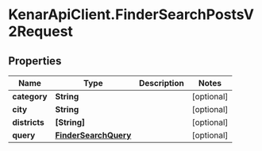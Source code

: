 # KenarApiClient.FinderSearchPostsV2Request

## Properties

Name | Type | Description | Notes
------------ | ------------- | ------------- | -------------
**category** | **String** |  | [optional] 
**city** | **String** |  | [optional] 
**districts** | **[String]** |  | [optional] 
**query** | [**FinderSearchQuery**](FinderSearchQuery.md) |  | [optional] 


